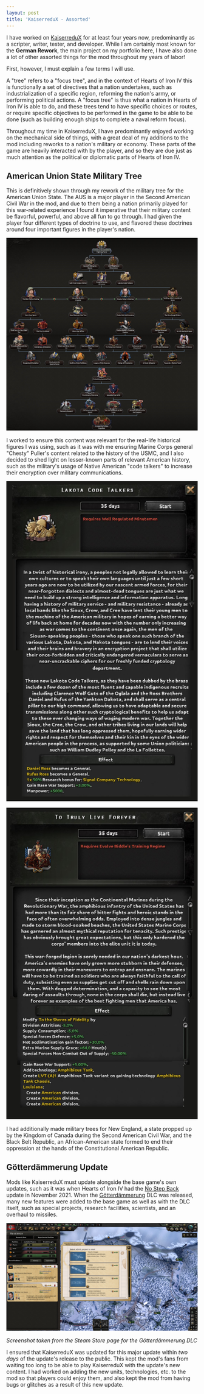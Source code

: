 ```yaml
---
layout: post
title: 'KaiserreduX - Assorted'
---
```

I have worked on [KaiserreduX](https://steamcommunity.com/workshop/filedetails/?id=2076426030) for at least four years now, predominantly as a scripter, writer, tester, and developer. While I am certainly most known for the **German Rework**, the main project on my portfolio here, I have also done a lot of other assorted things for the mod throughout my years of labor!

First, however, I must explain a few terms I will use.

A "tree" refers to a "focus tree", and in the context of Hearts of Iron IV this is functionally a set of directives that a nation undertakes, such as industrialization of a specific region, reforming the nation's army, or performing political actions. A "focus tree" is thus what a nation in Hearts of Iron IV is able to do, and these trees tend to have specific choices or routes, or require specific objectives to be performed in the game to be able to be done (such as building enough ships to complete a naval reform focus).

Throughout my time in KaiserreduX, I have predominantly enjoyed working on the mechanical side of things, with a great deal of my additions to the mod including reworks to a nation's military or economy. These parts of the game are heavily interacted with by the player, and so they are due just as much attention as the political or diplomatic parts of Hearts of Iron IV.

## American Union State Military Tree

This is definitively shown through my rework of the military tree for the American Union State. The AUS is a major player in the Second American Civil War in the mod, and due to them being a nation primarily played for this war-related experience I found it imperative that their military content be flavorful, powerful, and above all fun to go through. I had given the player four different types of doctrine to use, and flavored these doctrines around four important figures in the player's nation.

![AUSTree](/assets/img/projects/proj-2/texmiltree.jpg)

I worked to ensure this content was relevant for the real-life historical figures I was using, such as it was with me ensuring Marine Corps general "Chesty" Puller's content related to the history of the USMC, and I also decided to shed light on lesser-known parts of relevant American history, such as the military's usage of Native American "code talkers" to increase their encryption over military communications.

![LakotaFocus](/assets/img/projects/proj-2/lakota.jpg)

![PullerFocus](/assets/img/projects/proj-2/liveforever.jpg)

I had additionally made military trees for New England, a state propped up by the Kingdom of Canada during the Second American Civil War, and the Black Belt Republic, an African-American state formed to end their oppression at the hands of the Constitutional American Republic.

## Götterdämmerung Update

Mods like KaiserreduX must update alongside the base game's own updates, such as it was when Hearts of Iron IV had the [No Step Back](https://store.steampowered.com/app/1348661/Expansion__Hearts_of_Iron_IV_No_Step_Back/) update in November 2021. When the [Götterdämmerung](https://store.steampowered.com/app/3152780/Expansion__Hearts_of_Iron_IV_Gtterdmmerung/) DLC was released, many new features were added to the base game as well as with the DLC itself, such as special projects, research facilities, scientists, and an overhaul to missiles.

![GD](/assets/img/projects/proj-2/gdproj.jpg)

*Screenshot taken from the Steam Store page for the Götterdämmerung DLC*

I ensured that KaiserreduX was updated for this major update within *two days* of the update's release to the public. This kept the mod's fans from waiting too long to be able to play KaiserreduX with the update's new content. I had worked on adding the new units, technologies, etc. to the mod so that players could enjoy them, and also kept the mod from having bugs or glitches as a result of this new update.
